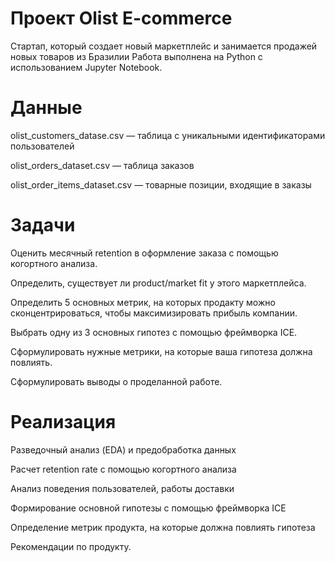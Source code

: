 # Проект Olist E-commerce
Стартап, который создает новый маркетплейс и занимается продажей новых товаров из Бразилии
Работа выполнена на Python с использованием Jupyter Notebook.

# Данные

olist_customers_datase.csv — таблица с уникальными идентификаторами пользователей

olist_orders_dataset.csv — таблица заказов

olist_order_items_dataset.csv — товарные позиции, входящие в заказы

# Задачи
Оценить месячный retention в оформление заказа с помощью когортного анализа.

Определить, существует ли product/market fit у этого маркетплейса.

Определить 5 основных метрик, на которых продакту можно сконцентрироваться, чтобы максимизировать прибыль компании.

Выбрать одну из 3 основных гипотез с помощью фреймворка ICE.

Сформулировать нужные метрики, на которые ваша гипотеза должна повлиять.

Сформулировать выводы о проделанной работе.

# Реализация
Разведочный анализ (EDA) и предобработка данных

Расчет retention rate с помощью когортного анализа

Анализ поведения пользователей, работы доставки

Формирование основной гипотезы с помощью фреймворка ICE

Определение метрик продукта, на которые должна повлиять гипотеза

Рекомендации по продукту.
